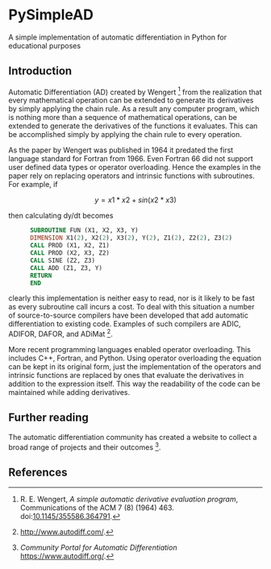 # PySimpleAD
A simple implementation of automatic differentiation in Python for educational purposes

## Introduction
Automatic Differentiation (AD) created by Wengert [^1] from the realization that every mathematical
operation can be extended to generate its derivatives by simply applying the chain rule. As
a result any computer program, which is nothing more than a sequence of mathematical 
operations, can be extended to generate the derivatives of the functions it evaluates. 
This can be accomplished simply by applying the chain rule to every operation. 

As the paper by Wengert was published in 1964 it predated the first language standard
for Fortran from 1966. Even Fortran 66 did not support user defined data types or
operator overloading. Hence the examples in the paper rely on replacing operators and
intrinsic functions with subroutines. For example, if 
```math
     y = x1*x2+sin(x2*x3)
```
then calculating dy/dt becomes
```fortran
      SUBROUTINE FUN (X1, X2, X3, Y)
      DIMENSION X1(2), X2(2), X3(2), Y(2), Z1(2), Z2(2), Z3(2)
      CALL PROD (X1, X2, Z1)
      CALL PROD (X2, X3, Z2)
      CALL SINE (Z2, Z3)
      CALL ADD (Z1, Z3, Y)
      RETURN
      END 
```
clearly this implementation is neither easy to read, nor is it likely to be fast as every
subroutine call incurs a cost. To deal with this situation a number of source-to-source 
compilers have been developed that add automatic differentiation to existing code.
Examples of such compilers are ADIC, ADIFOR, DAFOR, and ADiMat [^2].

More recent programming languages enabled operator overloading. This includes C++, Fortran,
and Python. Using operator overloading the equation can be kept in its original form, just
the implementation of the operators and intrinsic functions are replaced by ones that
evaluate the derivatives in addition to the expression itself. This way the readability of 
the code can be maintained while adding derivatives. 

## Further reading

The automatic differentiation community has created a website to collect a broad range
of projects and their outcomes [^3].

## References

[^1]: R. E. Wengert, _A simple automatic derivative evaluation program_, 
      Communications of the ACM 7 (8) (1964) 463.
      doi:<a href="http://dx.doi.org/10.1145/355586.364791">10.1145/355586.364791</a>.

[^2]: <a href="http://www.autodiff.com/">http://www.autodiff.com/</a>.

[^3]: _Community Portal for Automatic Differentiation_ <a href="https://www.autodiff.org/">https://www.autodiff.org/</a>.
